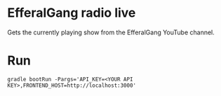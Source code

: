# EfferalGang radio live

Gets the currently playing show from the EfferalGang YouTube channel.

# Run

```
gradle bootRun -Pargs='API_KEY=<YOUR API KEY>,FRONTEND_HOST=http://localhost:3000'
```